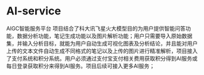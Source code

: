 # AI-service
AIGC智能服务平台
项目结合了科大讯飞星火大模型目的为用户提供智能问答功能，数据分析功能，笔记生成功能以及图片解析功能；用户只需要导入原始数据集，并输入分析目标，就能为用户自动生成可视化图表及分析结论，并且能对用户上传的文本文件自动生成不同格式的笔记以及上传的图片进行精准解析，项目接入了支付系统和积分系统。用户必须通过支付宝支付相关费用获取积分得到AI服务或每日登录获取积分来得到AI服务。项目后续可接入更多AI服务；
